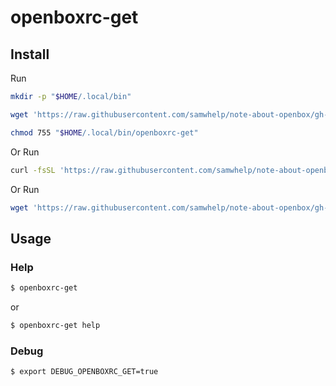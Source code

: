 
# openboxrc-get

## Install

Run

``` sh
mkdir -p "$HOME/.local/bin"

wget 'https://raw.githubusercontent.com/samwhelp/note-about-openbox/gh-pages/_demo/project/openboxrc-profile/openboxrc-get/openboxrc-get' -O "$HOME/.local/bin/openboxrc-get"

chmod 755 "$HOME/.local/bin/openboxrc-get"
```

Or Run

``` sh
curl -fsSL 'https://raw.githubusercontent.com/samwhelp/note-about-openbox/gh-pages/_demo/project/openboxrc-profile/openboxrc-get/remote-install.sh' | bash
```

Or Run

``` sh
wget 'https://raw.githubusercontent.com/samwhelp/note-about-openbox/gh-pages/_demo/project/openboxrc-profile/openboxrc-get/remote-install.sh' -q -O - | bash
```


## Usage


### Help

``` sh
$ openboxrc-get
```

or

``` sh
$ openboxrc-get help
```


### Debug

``` sh
$ export DEBUG_OPENBOXRC_GET=true
```
